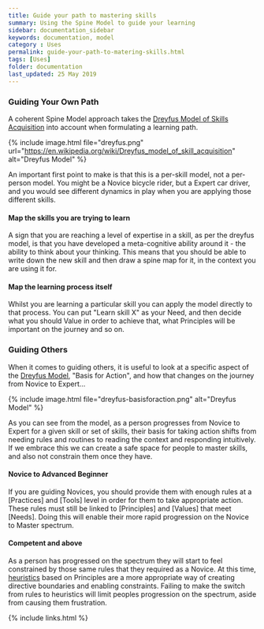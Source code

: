 ```yaml
---
title: Guide your path to mastering skills
summary: Using the Spine Model to guide your learning
sidebar: documentation_sidebar
keywords: documentation, model
category : Uses
permalink: guide-your-path-to-matering-skills.html
tags: [Uses]
folder: documentation
last_updated: 25 May 2019
---
```


### Guiding Your Own Path

A coherent Spine Model approach takes the [Dreyfus Model of Skills Acquisition](https://en.wikipedia.org/wiki/Dreyfus_model_of_skill_acquisition) into account when formulating a learning path.

{% include image.html file="dreyfus.png" url="https://en.wikipedia.org/wiki/Dreyfus_model_of_skill_acquisition" alt="Dreyfus Model" %}

An important first point to make is that this is a per-skill model, not a per-person model. You might be a Novice bicycle rider, but a Expert car driver, and you would see different dynamics in play when you are applying those different skills.

#### Map the skills you are trying to learn
A sign that you are reaching a level of expertise in a skill, as per the dreyfus model, is that you have developed a meta-cognitive ability around it - the ability to think about your thinking. This means that you should be able to write down the new skill and then draw a spine map for it, in the context you are using it for.

#### Map the learning process itself
Whilst you are learning a particular skill you can apply the model directly to that process. You can put "Learn skill X" as your Need, and then decide what you should Value in order to achieve that, what Principles will be important on the journey and so on.

### Guiding Others

When it comes to guiding others, it is useful to look at a specific aspect of the [Dreyfus Model](https://en.wikipedia.org/wiki/Dreyfus_model_of_skill_acquisition), "Basis for Action", and how that changes on the journey from Novice to Expert... 

{% include image.html file="dreyfus-basisforaction.png" alt="Dreyfus Model" %}

As you can see from the model, as a person progresses from Novice to Expert for a given skill or set of skills, their basis for taking action shifts from needing rules and routines to reading the context and responding intuitively. If we embrace this we can create a safe space for people to master skills, and also not constrain them once they have.

#### Novice to Advanced Beginner
If you are guiding Novices, you should provide them with enough rules at a [Practices] and [Tools] level in order for them to take appropriate action. These rules must still be linked to [Principles] and [Values] that meet [Needs]. Doing this will enable their more rapid progression on the Novice to Master spectrum.

#### Competent and above
As a person has progressed on the spectrum they will start to feel constrained by those same rules that they required as a Novice. At this time, [heuristics](/explanation/Heuristics) based on Principles are a more appropriate way of creating directive boundaries and enabling constraints. Failing to make the switch from rules to heuristics will limit peoples progression on the spectrum, aside from causing them frustration.

{% include links.html %}
